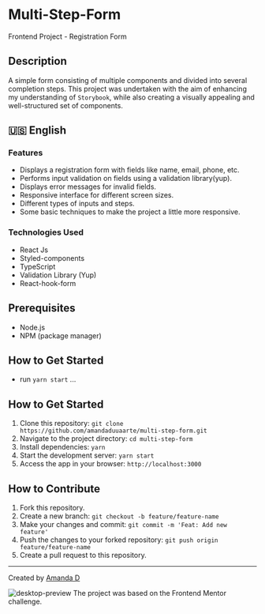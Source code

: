 # Multi-Step-Form

Frontend Project - Registration Form

## Description


A simple form consisting of multiple components and divided into several completion steps. This project was undertaken with the aim of enhancing my understanding of `Storybook`, while also creating a visually appealing and well-structured set of components.

## 🇺🇸 English

### Features

- Displays a registration form with fields like name, email, phone, etc.
- Performs input validation on fields using a validation library(yup).
- Displays error messages for invalid fields.
- Responsive interface for different screen sizes.
- Different types of inputs and steps.
- Some basic techniques to make the project a little more responsive.

### Technologies Used

- React Js
- Styled-components
- TypeScript
- Validation Library (Yup)
- React-hook-form


## Prerequisites

- Node.js
- NPM (package manager)

  

## How to Get Started

- run `yarn start`
...
  
## How to Get Started

1. Clone this repository: `git clone https://github.com/amandaduuaarte/multi-step-form.git`
2. Navigate to the project directory: `cd multi-step-form`
3. Install dependencies: `yarn`
4. Start the development server: `yarn start`
5. Access the app in your browser: `http://localhost:3000`

## How to Contribute

1. Fork this repository.
2. Create a new branch: `git checkout -b feature/feature-name`
3. Make your changes and commit: `git commit -m 'Feat: Add new feature'`
4. Push the changes to your forked repository: `git push origin feature/feature-name`
5. Create a pull request to this repository.

---

Created by [Amanda D](https://github.com/amandaduuaarte)

![desktop-preview](https://github.com/amandaduuaarte/multi-step-form/assets/89158507/e2fa7884-da46-482c-81d0-f88b11f201ac)
The project was based on the Frontend Mentor challenge.
